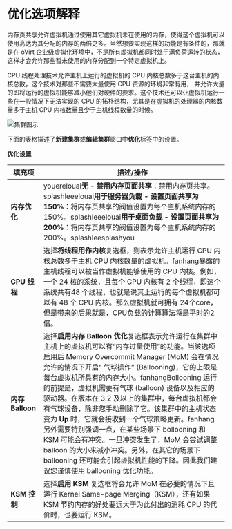 # 优化选项解释

内存页共享允许虚拟机通过使用其它虚拟机未在使用的内存，使得这个虚拟机可以使用高达为其分配的内存的两倍之多。当然想要实现这样的功能是有条件的，那就是在 oVirt 企业级虚拟化环境中，不是所有虚拟机都同时处于满负荷运转的状态，这样才会允许那些暂未使用的内存分配到一个特定虚拟机上。

CPU 线程处理技术允许主机上运行的虚拟机的 CPU 内核总数多于这台主机的内核总数，这个技术对那些不需要大量使用 CPU 资源的环境非常有用，
并允许大量的即将运行的虚拟机能够减小他们对硬件的要求。这个技术还可以让虚拟机运行一些在一般情况下无法实现的 CPU 的拓朴结构，尤其是在虚拟机的处理器的内核数量多于主机 CPU 内核数量且少于主机线程数量的时候。

![集群图示](images/oVirt_Optimization_Settings.png)

下面的表格描述了**新建集群**或**编辑集群**窗口中**优化**标签中的设置。

**优化设置**

| **填充项** | **描述/操作** |
| ---------- | ------------- |
| **内存优化** |youerelouai**无 - 禁用内存页面共享**：禁用内存页共享。splashleeelouai**用于服务器负载 - 设置页面共享为 150%**：将内存页共享的阀值设置为每个主机系统内存的 150%。splashleeelouai**用于桌面负载 - 设置页面共享为 200%**：将内存页共享的阀值设置为每个主机系统内存的 200%。splashleesplashyou|
| **CPU 线程** | 选择**将线程用作内核**复选框，则表示允许主机运行 CPU 内核总数多于主机 CPU 内核数量的虚拟机。fanhang暴露的主机线程可以被当作虚拟机能够使用的 CPU 内核。例如，一个 24 核的系统，且每个 CPU 内核有 2 个线程，即这个系统共有48 个线程，也就是说其上运行的每个虚拟机都可以有 48 个 CPU 内核。那么虚拟机就可拥有 24个core，但是带来的后果就是，CPU负载的计算算法将是平时的2 倍。|
| **内存 Balloon** | 选择**启用内存 Balloon 优化**复选框表示允许运行在集群中主机上的虚拟机可以有“内存过量使用”的功能。当该选项启用后  Memory Overcommit Manager (MoM) 会在情况允许的情况下开启“ 气球操作” (Ballooning)，它的上限是每台虚拟机所具有的内存大小。fanhangBollooning 运行的前提是，虚拟机需要有气球 (balloon) 设备以及相应的驱动器。在版本在 3.2 及以上的集群中，每台虚拟机都会有气球设备，除非您手动删除了它。该集群中的主机状态变为 **Up** 时，它就会接收到一个气球策略更新。fanhang另外需要特别强调一点，在某些场景下 bollooning 和 KSM 可能会有冲突。一旦冲突发生了，MoM 会尝试调整 balloon 的大小来减小冲突。另外，在其它的场景下 ballooning 还可能会引起虚拟机性能的下降。因此我们建议您谨慎使用 ballooning 优化功能。 |
| **KSM 控制** |选择**启用 KSM** 复选框将会允许 MoM 在必要的情况下且运行 Kernel Same-page Merging（KSM），还有如果 KSM 节约内存的好处要远大于为此付出的消耗 CPU 的代价时，也要运行 KSM。 |
